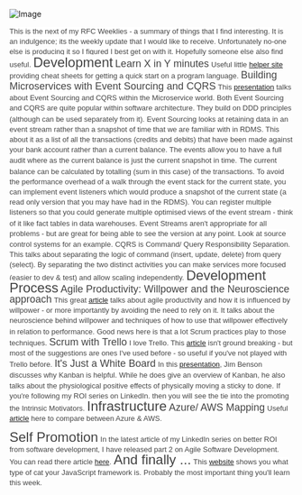 ![Image](/media/blog/rfc-weekly-14th-march-2016RFC%2BWeekly%2BHeader.png)

<span style="color: #444444; font-family: arial, tahoma, helvetica, freesans, sans-serif;"><span style="background-color: white; font-size: 13px; line-height: 18.2px;">This is the next of my RFC Weeklies - a summary of things that I find interesting.  It is an indulgence; its the weekly update that I would like to receive.  Unfortunately no-one else is producing it so I figured I best get on with it.  Hopefully someone else also find useful.</span></span>
<span style="color: #444444; font-family: arial, tahoma, helvetica, freesans, sans-serif;"><span style="background-color: white; font-size: 13px; line-height: 18.2px;">
</span></span><span style="color: #444444; font-family: arial, tahoma, helvetica, freesans, sans-serif; font-size: x-large;"><span style="background-color: white; line-height: 18.2px;">
</span></span><span style="color: #444444; font-family: arial, tahoma, helvetica, freesans, sans-serif; font-size: x-large;"><span style="background-color: white; line-height: 18.2px;">Development</span></span>
<span style="color: #444444; font-family: arial, tahoma, helvetica, freesans, sans-serif;"><span style="background-color: white; font-size: 13px; line-height: 18.2px;">
</span></span><span style="color: #444444; font-family: arial, tahoma, helvetica, freesans, sans-serif; font-size: large;"><span style="background-color: white; line-height: 18.2px;">Learn X in Y minutes</span></span>
<span style="color: #444444; font-family: arial, tahoma, helvetica, freesans, sans-serif;"><span style="background-color: white; font-size: 13px; line-height: 18.2px;">
</span></span><span style="color: #444444; font-family: arial, tahoma, helvetica, freesans, sans-serif;"><span style="background-color: white; font-size: 13px; line-height: 18.2px;">Useful little [helper site](https://learnxinyminutes.com/) providing cheat sheets for getting a quick start on a program language.</span></span>
<span style="color: #444444; font-family: arial, tahoma, helvetica, freesans, sans-serif;"><span style="background-color: white; font-size: 13px; line-height: 18.2px;">
</span></span><span style="background-color: white; line-height: 18.2px;"><span style="color: #444444; font-family: arial, tahoma, helvetica, freesans, sans-serif; font-size: large;">Building Microservices with Event Sourcing and CQRS</span></span>
<span style="background-color: white; font-size: 13px; line-height: 18.2px;"><span style="color: #444444; font-family: arial, tahoma, helvetica, freesans, sans-serif;">
</span></span><span style="background-color: white;"><span style="color: #444444; font-family: arial, tahoma, helvetica, freesans, sans-serif;"><span style="font-size: 13px; line-height: 18.2px;">This [presentation](http://www.infoq.com/presentations/microservices-event-sourcing-cqrs) talks about Event Sourcing and CQRS within the Microservice world.</span></span></span>
<span style="background-color: white;"><span style="color: #444444; font-family: arial, tahoma, helvetica, freesans, sans-serif;"><span style="font-size: 13px; line-height: 18.2px;">
</span></span></span><span style="color: #444444; font-family: arial, tahoma, helvetica, freesans, sans-serif;"><span style="background-color: white;"><span style="font-size: 13px; line-height: 18.2px;">Both Event Sourcing and CQRS are quite popular within software architecture.  They build on DDD principles (although can be used separately from it).</span></span></span>
<span style="color: #444444; font-family: arial, tahoma, helvetica, freesans, sans-serif;"><span style="background-color: white; font-size: 13px; line-height: 18.2px;">
</span></span><span style="color: #444444; font-family: arial, tahoma, helvetica, freesans, sans-serif;"><span style="background-color: white;"><span style="font-size: 13px; line-height: 18.2px;">Event Sourcing looks at retaining data in an event stream rather than a snapshot of time that we are familiar with in RDMS.  This about it as a list of all the transactions (credits and debits) that have been made against your bank account rather than a current balance.  The events allow you to have a full audit where as the current balance is just the current snapshot in time.</span></span></span>
<span style="color: #444444; font-family: arial, tahoma, helvetica, freesans, sans-serif;"><span style="background-color: white;"><span style="font-size: 13px; line-height: 18.2px;">
</span></span></span><span style="color: #444444; font-family: arial, tahoma, helvetica, freesans, sans-serif;"><span style="background-color: white;"><span style="font-size: 13px; line-height: 18.2px;">The current balance can be calculated by totalling (sum in this case) of the transactions.</span></span></span>
<span style="color: #444444; font-family: arial, tahoma, helvetica, freesans, sans-serif;"><span style="background-color: white;"><span style="font-size: 13px; line-height: 18.2px;">
</span></span></span><span style="color: #444444; font-family: arial, tahoma, helvetica, freesans, sans-serif;"><span style="background-color: white;"><span style="font-size: 13px; line-height: 18.2px;">To avoid the performance overhead of a walk through the event stack for the current state, you can implement event listeners which would produce a snapshot of the current state (a read only version that you may have had in the RDMS).  You can register multiple listeners so that you could generate multiple optimised views of the event stream - think of it like fact tables in data warehouses.</span></span></span>
<span style="color: #444444; font-family: arial, tahoma, helvetica, freesans, sans-serif;"><span style="background-color: white;"><span style="font-size: 13px; line-height: 18.2px;">
</span></span></span><span style="color: #444444; font-family: arial, tahoma, helvetica, freesans, sans-serif;"><span style="background-color: white;"><span style="font-size: 13px; line-height: 18.2px;">Event Streams aren't appropriate for all problems - but are great for being able to see the version at any point.  Look at source control systems for an example.</span></span></span>
<span style="color: #444444; font-family: arial, tahoma, helvetica, freesans, sans-serif;"><span style="background-color: white;"><span style="font-size: 13px; line-height: 18.2px;">
</span></span></span><span style="color: #444444; font-family: arial, tahoma, helvetica, freesans, sans-serif;"><span style="background-color: white;"><span style="font-size: 13px; line-height: 18.2px;">CQRS is Command/ Query Responsibility Separation.  This talks about separating the logic of command (insert, update, delete) from query (select).  By separating the two distinct activities you can make services more focused (easier to dev &amp; test) and allow scaling independently.</span></span></span>
<span style="color: #444444; font-family: arial, tahoma, helvetica, freesans, sans-serif;"><span style="background-color: white;"><span style="font-size: 13px; line-height: 18.2px;">
</span></span></span><span style="color: #444444; font-family: arial, tahoma, helvetica, freesans, sans-serif;"><span style="background-color: white;"><span style="font-size: 13px; line-height: 18.2px;">
</span></span></span><span style="color: #444444; font-family: arial, tahoma, helvetica, freesans, sans-serif; font-size: x-large;"><span style="background-color: white; line-height: 18.2px;">Development Process</span></span>
<span style="color: #444444; font-family: arial, tahoma, helvetica, freesans, sans-serif; font-size: large;"><span style="background-color: white; line-height: 18.2px;">
</span></span><span style="color: #444444; font-family: arial, tahoma, helvetica, freesans, sans-serif; font-size: large;"><span style="background-color: white; line-height: 18.2px;">Agile Productivity: Willpower and the Neuroscience approach</span></span>
<span style="color: #444444; font-family: arial, tahoma, helvetica, freesans, sans-serif;"><span style="background-color: white; font-size: 13px; line-height: 18.2px;">
</span></span><span style="color: #444444; font-family: arial, tahoma, helvetica, freesans, sans-serif;"><span style="background-color: white; font-size: 13px; line-height: 18.2px;">This great [article](http://www.infoq.com/articles/agile-productivity-willpower-neuroscience) talks about agile productivity and how it is influenced by willpower - or more importantly by avoiding the need to rely on it.  It talks about the neuroscience behind willpower and techniques of how to use that willpower effectively in relation to performance.</span></span>
<span style="color: #444444; font-family: arial, tahoma, helvetica, freesans, sans-serif;"><span style="background-color: white; font-size: 13px; line-height: 18.2px;">
</span></span><span style="color: #444444; font-family: arial, tahoma, helvetica, freesans, sans-serif;"><span style="background-color: white; font-size: 13px; line-height: 18.2px;">Good news here is that a lot Scrum practices play to those techniques.</span></span>
<span style="color: #444444; font-family: arial, tahoma, helvetica, freesans, sans-serif;"><span style="background-color: white; font-size: 13px; line-height: 18.2px;">
</span></span><span style="color: #444444; font-family: arial, tahoma, helvetica, freesans, sans-serif; font-size: large;"><span style="background-color: white; line-height: 18.2px;">Scrum with Trello</span></span>
<span style="color: #444444; font-family: arial, tahoma, helvetica, freesans, sans-serif;"><span style="background-color: white; font-size: 13px; line-height: 18.2px;">
</span></span><span style="color: #444444; font-family: arial, tahoma, helvetica, freesans, sans-serif;"><span style="background-color: white; font-size: 13px; line-height: 18.2px;">I love Trello.  This [article](http://www.infoq.com/articles/scrum-trello) isn't ground breaking - but most of the suggestions are ones I've used before - so useful if you've not played with Trello before.</span></span>
<span style="color: #444444; font-family: arial, tahoma, helvetica, freesans, sans-serif;"><span style="background-color: white; font-size: 13px; line-height: 18.2px;">
</span></span><span style="color: #444444; font-family: arial, tahoma, helvetica, freesans, sans-serif; font-size: large;"><span style="background-color: white; line-height: 18.2px;">It's Just a White Board</span></span>
<span style="color: #444444; font-family: arial, tahoma, helvetica, freesans, sans-serif;"><span style="background-color: white; font-size: 13px; line-height: 18.2px;">
</span></span><span style="color: #444444; font-family: arial, tahoma, helvetica, freesans, sans-serif;"><span style="background-color: white; font-size: 13px; line-height: 18.2px;">In this [presentation](http://www.infoq.com/presentations/kanban-why), Jim Benson discusses why Kanban is helpful.  While he does give an overview of Kanban, he also talks about the physiological positive effects of physically moving a sticky to done.</span></span>
<span style="color: #444444; font-family: arial, tahoma, helvetica, freesans, sans-serif;"><span style="background-color: white; font-size: 13px; line-height: 18.2px;">
</span></span><span style="color: #444444; font-family: arial, tahoma, helvetica, freesans, sans-serif;"><span style="background-color: white; font-size: 13px; line-height: 18.2px;">If you're following my ROI series on LinkedIn, then you will see the tie into the promoting the Intrinsic Motivators.</span></span>
<span style="color: #444444; font-family: arial, tahoma, helvetica, freesans, sans-serif;"><span style="background-color: white; font-size: 13px; line-height: 18.2px;">
</span></span><span style="color: #444444; font-family: arial, tahoma, helvetica, freesans, sans-serif; font-size: x-large;"><span style="background-color: white; line-height: 18.2px;">
</span></span><span style="color: #444444; font-family: arial, tahoma, helvetica, freesans, sans-serif; font-size: x-large;"><span style="background-color: white; line-height: 18.2px;">Infrastructure</span></span>
<span style="color: #444444; font-family: arial, tahoma, helvetica, freesans, sans-serif;"><span style="background-color: white; font-size: 13px; line-height: 18.2px;">
</span></span><span style="color: #444444; font-family: arial, tahoma, helvetica, freesans, sans-serif; font-size: large;"><span style="background-color: white; line-height: 18.2px;">Azure/ AWS Mapping</span></span>
<span style="color: #444444; font-family: arial, tahoma, helvetica, freesans, sans-serif;"><span style="background-color: white; font-size: 13px; line-height: 18.2px;">
</span></span><span style="color: #444444; font-family: arial, tahoma, helvetica, freesans, sans-serif;"><span style="background-color: white; font-size: 13px; line-height: 18.2px;">Useful [article](https://azure.microsoft.com/en-us/campaigns/azure-vs-aws/mapping/) here to compare between Azure &amp; AWS.</span></span>

<span style="background-color: white; line-height: 18.2px;"><span style="color: #444444; font-family: &quot;arial&quot; , &quot;tahoma&quot; , &quot;helvetica&quot; , &quot;freesans&quot; , sans-serif; font-size: x-large;">
</span></span><span style="background-color: white; line-height: 18.2px;"><span style="color: #444444; font-family: &quot;arial&quot; , &quot;tahoma&quot; , &quot;helvetica&quot; , &quot;freesans&quot; , sans-serif; font-size: x-large;">Self Promotion</span></span>
<span style="background-color: white; font-size: 13px; line-height: 18.2px;"><span style="color: #444444; font-family: &quot;arial&quot; , &quot;tahoma&quot; , &quot;helvetica&quot; , &quot;freesans&quot; , sans-serif;">
</span></span><span style="background-color: white; font-size: 13px; line-height: 18.2px;"><span style="color: #444444; font-family: &quot;arial&quot; , &quot;tahoma&quot; , &quot;helvetica&quot; , &quot;freesans&quot; , sans-serif;">In the latest article of my LinkedIn series on better ROI from software development, I have released part 2 on Agile Software Development.</span></span>
<span style="background-color: white; font-size: 13px; line-height: 18.2px;"><span style="color: #444444; font-family: &quot;arial&quot; , &quot;tahoma&quot; , &quot;helvetica&quot; , &quot;freesans&quot; , sans-serif;">
</span></span><span style="background-color: white; font-size: 13px; line-height: 18.2px;"><span style="color: #444444; font-family: &quot;arial&quot; , &quot;tahoma&quot; , &quot;helvetica&quot; , &quot;freesans&quot; , sans-serif;">You can read there article [here](https://www.linkedin.com/pulse/what-agile-software-development-part-2-mark-taylor).</span></span>
<span style="background-color: white; font-size: 13px; line-height: 18.2px;"><span style="color: #444444; font-family: &quot;arial&quot; , &quot;tahoma&quot; , &quot;helvetica&quot; , &quot;freesans&quot; , sans-serif;">
</span></span><span style="background-color: white; line-height: 18.2px;"><span style="color: #444444; font-family: &quot;arial&quot; , &quot;tahoma&quot; , &quot;helvetica&quot; , &quot;freesans&quot; , sans-serif; font-size: x-large;">And finally ...</span></span>
<span style="background-color: white; font-size: 13px; line-height: 18.2px;"><span style="color: #444444; font-family: &quot;arial&quot; , &quot;tahoma&quot; , &quot;helvetica&quot; , &quot;freesans&quot; , sans-serif;">
</span></span><span style="background-color: white; font-size: 13px; line-height: 18.2px;"><span style="color: #444444; font-family: &quot;arial&quot; , &quot;tahoma&quot; , &quot;helvetica&quot; , &quot;freesans&quot; , sans-serif;">This [website](http://whichcatisyourjavascriptframework.com/) shows you what type of cat your JavaScript framework is.</span></span>
<span style="background-color: white; font-size: 13px; line-height: 18.2px;"><span style="color: #444444; font-family: &quot;arial&quot; , &quot;tahoma&quot; , &quot;helvetica&quot; , &quot;freesans&quot; , sans-serif;">
</span></span><span style="background-color: white; font-size: 13px; line-height: 18.2px;"><span style="color: #444444; font-family: &quot;arial&quot; , &quot;tahoma&quot; , &quot;helvetica&quot; , &quot;freesans&quot; , sans-serif;">Probably the most important thing you'll learn this week.</span></span>